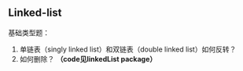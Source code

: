 ## Linked-list
基础类型题：
1. 单链表（singly linked list）和双链表（double linked list）如何反转？
2. 如何删除？
**（code见linkedList package）**